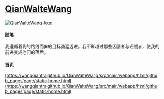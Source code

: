 # [QianWalteWang](https://wangqiantra.github.io/QianWalteWang/src/main/webapp/html/github_pages/page/static-home.html)
![QianWalteWang-logo](https://wangqiantra.github.io/QianWalteWang/src/main/webapp/html/base/imgs/qwaltewang-logo.svg)
#### 随笔
我遵循着我的路线而向的目标勇猛迈进。我不断越过那些因循者与迟缓者，使我的前进变成他们的落后。

#### 首页
[https://wangqiantra.github.io/QianWalteWang/src/main/webapp/html/github_pages/page/static-home.html](https://wangqiantra.github.io/QianWalteWang/src/main/webapp/html/github_pages/page/static-home.html)

  
